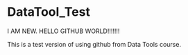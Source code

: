 
DataTool_Test
=============

I AM NEW. HELLO GITHUB WORLD!!!!!!!

This is a test version of using github from Data Tools course.
